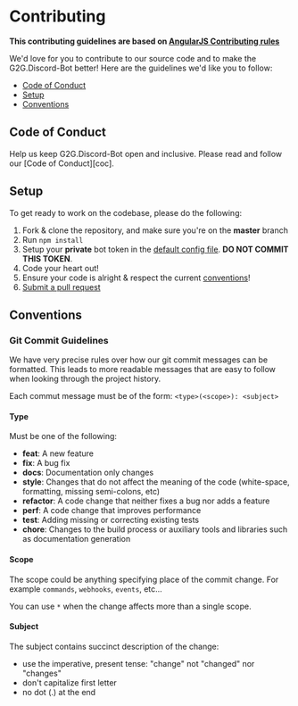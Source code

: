 # Contributing

**This contributing guidelines are based on [AngularJS Contributing rules](https://github.com/angular/angular.js/blob/master/CONTRIBUTING.md)**

We'd love for you to contribute to our source code and to make the G2G.Discord-Bot better! Here are the guidelines we'd like you to follow:

* [Code of Conduct](#coc)
* [Setup](#setup)
* [Conventions](#conventions)

## <a name="coc"></a> Code of Conduct

Help us keep G2G.Discord-Bot open and inclusive. Please read and follow our [Code of Conduct][coc].

## <a name="setup"></a> Setup
To get ready to work on the codebase, please do the following:

1. Fork & clone the repository, and make sure you're on the **master** branch
2. Run `npm install`
3. Setup your **private** bot token in the [default config file](https://github.com/Games2Gether/g2g.discord-bot/blob/master/src/config/default.json). **DO NOT COMMIT THIS TOKEN**.
3. Code your heart out!
4. Ensure your code is alright & respect the current [conventions](#conventions)!
5. [Submit a pull request](https://github.com/Games2Gether/g2g.discord-bot/compare)

## <a name="conventions"></a>Conventions

### Git Commit Guidelines

We have very precise rules over how our git commit messages can be formatted. This leads to more readable messages that are easy to follow when looking through the project history.

Each commut message must be of the form: `<type>(<scope>): <subject>`

#### Type
Must be one of the following:

* **feat**: A new feature
* **fix**: A bug fix
* **docs**: Documentation only changes
* **style**: Changes that do not affect the meaning of the code (white-space, formatting, missing semi-colons, etc)
* **refactor**: A code change that neither fixes a bug nor adds a feature
* **perf**: A code change that improves performance
* **test**: Adding missing or correcting existing tests
* **chore**: Changes to the build process or auxiliary tools and libraries such as documentation generation

#### Scope
The scope could be anything specifying place of the commit change. For example `commands`, `webhooks`, `events`, etc...

You can use `*` when the change affects more than a single scope.

#### Subject
The subject contains succinct description of the change:

* use the imperative, present tense: "change" not "changed" nor "changes"
* don't capitalize first letter
* no dot (.) at the end
